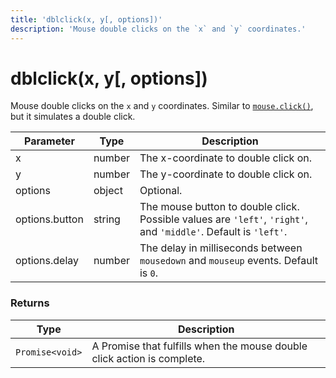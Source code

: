 ```yaml
---
title: 'dblclick(x, y[, options])'
description: 'Mouse double clicks on the `x` and `y` coordinates.'
---
```


# dblclick(x, y[, options])

Mouse double clicks on the `x` and `y` coordinates. Similar to [`mouse.click()`](https://grafana.com/docs/k6/<K6_VERSION>/javascript-api/k6-browser/mouse/click), but it simulates a double click.

| Parameter      | Type   | Description                                                                                                     |
| -------------- | ------ | --------------------------------------------------------------------------------------------------------------- |
| x              | number | The x-coordinate to double click on.                                                                            |
| y              | number | The y-coordinate to double click on.                                                                            |
| options        | object | Optional.                                                                                                       |
| options.button | string | The mouse button to double click. Possible values are `'left'`, `'right'`, and `'middle'`. Default is `'left'`. |
| options.delay  | number | The delay in milliseconds between `mousedown` and `mouseup` events. Default is `0`.                             |

### Returns

| Type            | Description                                                             |
| --------------- | ----------------------------------------------------------------------- |
| `Promise<void>` | A Promise that fulfills when the mouse double click action is complete. |